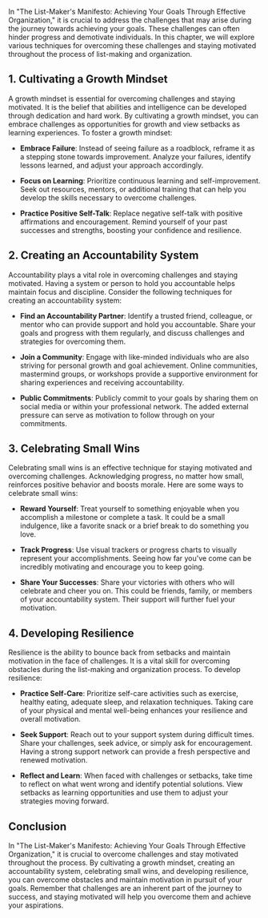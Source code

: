 
In "The List-Maker's Manifesto: Achieving Your Goals Through Effective Organization," it is crucial to address the challenges that may arise during the journey towards achieving your goals. These challenges can often hinder progress and demotivate individuals. In this chapter, we will explore various techniques for overcoming these challenges and staying motivated throughout the process of list-making and organization.

## 1\. Cultivating a Growth Mindset

A growth mindset is essential for overcoming challenges and staying motivated. It is the belief that abilities and intelligence can be developed through dedication and hard work. By cultivating a growth mindset, you can embrace challenges as opportunities for growth and view setbacks as learning experiences. To foster a growth mindset:

- **Embrace Failure**: Instead of seeing failure as a roadblock, reframe it as a stepping stone towards improvement. Analyze your failures, identify lessons learned, and adjust your approach accordingly.
    
- **Focus on Learning**: Prioritize continuous learning and self-improvement. Seek out resources, mentors, or additional training that can help you develop the skills necessary to overcome challenges.
    
- **Practice Positive Self-Talk**: Replace negative self-talk with positive affirmations and encouragement. Remind yourself of your past successes and strengths, boosting your confidence and resilience.
    

## 2\. Creating an Accountability System

Accountability plays a vital role in overcoming challenges and staying motivated. Having a system or person to hold you accountable helps maintain focus and discipline. Consider the following techniques for creating an accountability system:

- **Find an Accountability Partner**: Identify a trusted friend, colleague, or mentor who can provide support and hold you accountable. Share your goals and progress with them regularly, and discuss challenges and strategies for overcoming them.
    
- **Join a Community**: Engage with like-minded individuals who are also striving for personal growth and goal achievement. Online communities, mastermind groups, or workshops provide a supportive environment for sharing experiences and receiving accountability.
    
- **Public Commitments**: Publicly commit to your goals by sharing them on social media or within your professional network. The added external pressure can serve as motivation to follow through on your commitments.
    

## 3\. Celebrating Small Wins

Celebrating small wins is an effective technique for staying motivated and overcoming challenges. Acknowledging progress, no matter how small, reinforces positive behavior and boosts morale. Here are some ways to celebrate small wins:

- **Reward Yourself**: Treat yourself to something enjoyable when you accomplish a milestone or complete a task. It could be a small indulgence, like a favorite snack or a brief break to do something you love.
    
- **Track Progress**: Use visual trackers or progress charts to visually represent your accomplishments. Seeing how far you've come can be incredibly motivating and encourage you to keep going.
    
- **Share Your Successes**: Share your victories with others who will celebrate and cheer you on. This could be friends, family, or members of your accountability system. Their support will further fuel your motivation.
    

## 4\. Developing Resilience

Resilience is the ability to bounce back from setbacks and maintain motivation in the face of challenges. It is a vital skill for overcoming obstacles during the list-making and organization process. To develop resilience:

- **Practice Self-Care**: Prioritize self-care activities such as exercise, healthy eating, adequate sleep, and relaxation techniques. Taking care of your physical and mental well-being enhances your resilience and overall motivation.
    
- **Seek Support**: Reach out to your support system during difficult times. Share your challenges, seek advice, or simply ask for encouragement. Having a strong support network can provide a fresh perspective and renewed motivation.
    
- **Reflect and Learn**: When faced with challenges or setbacks, take time to reflect on what went wrong and identify potential solutions. View setbacks as learning opportunities and use them to adjust your strategies moving forward.
    

## Conclusion

In "The List-Maker's Manifesto: Achieving Your Goals Through Effective Organization," it is crucial to overcome challenges and stay motivated throughout the process. By cultivating a growth mindset, creating an accountability system, celebrating small wins, and developing resilience, you can overcome obstacles and maintain motivation in pursuit of your goals. Remember that challenges are an inherent part of the journey to success, and staying motivated will help you overcome them and achieve your aspirations.
